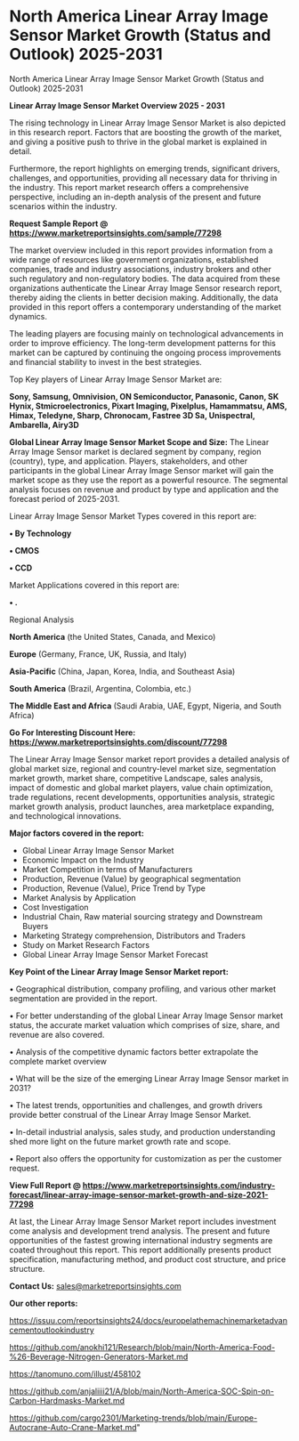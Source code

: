 # North America Linear Array Image Sensor Market Growth (Status and Outlook) 2025-2031
 North America Linear Array Image Sensor Market Growth (Status and Outlook) 2025-2031

<Strong> Linear Array Image Sensor Market Overview 2025 - 2031</strong>

The rising technology in Linear Array Image Sensor Market is also depicted in this research report. Factors that are boosting the growth of the market, and giving a positive push to thrive in the global market is explained in detail.

Furthermore, the report highlights on emerging trends, significant drivers, challenges, and opportunities, providing all necessary data for thriving in the industry. This report market research offers a comprehensive perspective, including an in-depth analysis of the present and future scenarios within the industry.

<strong>Request Sample Report @ <a href=https://www.marketreportsinsights.com/sample/77298>https://www.marketreportsinsights.com/sample/77298</a></strong>

The market overview included in this report provides information from a wide range of resources like government organizations, established companies, trade and industry associations, industry brokers and other such regulatory and non-regulatory bodies. The data acquired from these organizations authenticate the Linear Array Image Sensor research report, thereby aiding the clients in better decision making. Additionally, the data provided in this report offers a contemporary understanding of the market dynamics.

The leading players are focusing mainly on technological advancements in order to improve efficiency. The long-term development patterns for this market can be captured by continuing the ongoing process improvements and financial stability to invest in the best strategies.

Top Key players of Linear Array Image Sensor Market are:

<strong>Sony, Samsung, Omnivision, ON Semiconductor, Panasonic, Canon, SK Hynix, Stmicroelectronics, Pixart Imaging, Pixelplus, Hamammatsu, AMS, Himax, Teledyne, Sharp, Chronocam, Fastree 3D Sa, Unispectral, Ambarella, Airy3D</strong>

<strong><b>Global Linear Array Image Sensor Market Scope and Size:</b></strong>
The Linear Array Image Sensor market is declared segment by company, region (country), type, and application. Players, stakeholders, and other participants in the global Linear Array Image Sensor market will gain the market scope as they use the report as a powerful resource. The segmental analysis focuses on revenue and product by type and application and the forecast period of 2025-2031.

Linear Array Image Sensor Market Types covered in this report are:

<strong>• By Technology

• CMOS

• CCD</strong>

Market Applications covered in this report are:

<strong>• .</strong> 

Regional Analysis

<strong>North America</strong> (the United States, Canada, and Mexico)

<strong>Europe</strong> (Germany, France, UK, Russia, and Italy)

<strong>Asia-Pacific</strong> (China, Japan, Korea, India, and Southeast Asia)

<strong>South America</strong> (Brazil, Argentina, Colombia, etc.)

<strong>The Middle East and Africa</strong> (Saudi Arabia, UAE, Egypt, Nigeria, and South Africa)

<strong>Go For Interesting Discount Here: <a href=https://www.marketreportsinsights.com/discount/77298>https://www.marketreportsinsights.com/discount/77298</a></strong>

The Linear Array Image Sensor market report provides a detailed analysis of global market size, regional and country-level market size, segmentation market growth, market share, competitive Landscape, sales analysis, impact of domestic and global market players, value chain optimization, trade regulations, recent developments, opportunities analysis, strategic market growth analysis, product launches, area marketplace expanding, and technological innovations.

<strong><b>Major factors covered in the report:</b></strong>
<ul>
  <li>Global Linear Array Image Sensor Market </li>
  <li>Economic Impact on the Industry</li>
  <li>Market Competition in terms of Manufacturers</li>
  <li>Production, Revenue (Value) by geographical segmentation</li>
  <li>Production, Revenue (Value), Price Trend by Type</li>
  <li>Market Analysis by Application</li>
  <li>Cost Investigation</li>
  <li>Industrial Chain, Raw material sourcing strategy and Downstream Buyers</li>
  <li>Marketing Strategy comprehension, Distributors and Traders</li>
  <li>Study on Market Research Factors</li>
  <li>Global Linear Array Image Sensor Market Forecast</li>
</ul>

<strong><b>Key Point of the Linear Array Image Sensor Market report:</b></strong>

• Geographical distribution, company profiling, and various other market segmentation are provided in the report.

• For better understanding of the global Linear Array Image Sensor market status, the accurate market valuation which comprises of size, share, and revenue are also covered.

• Analysis of the competitive dynamic factors better extrapolate the complete market overview

• What will be the size of the emerging Linear Array Image Sensor market in 2031?

• The latest trends, opportunities and challenges, and growth drivers provide better construal of the Linear Array Image Sensor Market.

• In-detail industrial analysis, sales study, and production understanding shed more light on the future market growth rate and scope.

• Report also offers the opportunity for customization as per the customer request.

<strong><b>View Full Report @ <a href=https://www.marketreportsinsights.com/industry-forecast/linear-array-image-sensor-market-growth-and-size-2021-77298>https://www.marketreportsinsights.com/industry-forecast/linear-array-image-sensor-market-growth-and-size-2021-77298</a></b></strong>


At last, the Linear Array Image Sensor Market report includes investment come analysis and development trend analysis. The present and future opportunities of the fastest growing international industry segments are coated throughout this report. This report additionally presents product specification, manufacturing method, and product cost structure, and price structure.

<strong>Contact Us:</strong>
sales@marketreportsinsights.com

<strong>Our other reports:</strong>

<a href=https://issuu.com/reportsinsights24/docs/europelathemachinemarketadvancementoutlookindustry>https://issuu.com/reportsinsights24/docs/europelathemachinemarketadvancementoutlookindustry</a>

<a href=https://github.com/anokhi121/Research/blob/main/North-America-Food-%26-Beverage-Nitrogen-Generators-Market.md>https://github.com/anokhi121/Research/blob/main/North-America-Food-%26-Beverage-Nitrogen-Generators-Market.md</a>

<a href=https://tanomuno.com/illust/458102>https://tanomuno.com/illust/458102</a>

<a href=https://github.com/anjaliiii21/A/blob/main/North-America-SOC-Spin-on-Carbon-Hardmasks-Market.md>https://github.com/anjaliiii21/A/blob/main/North-America-SOC-Spin-on-Carbon-Hardmasks-Market.md</a>

<a href=https://github.com/cargo2301/Marketing-trends/blob/main/Europe-Autocrane-Auto-Crane-Market.md>https://github.com/cargo2301/Marketing-trends/blob/main/Europe-Autocrane-Auto-Crane-Market.md</a>"
